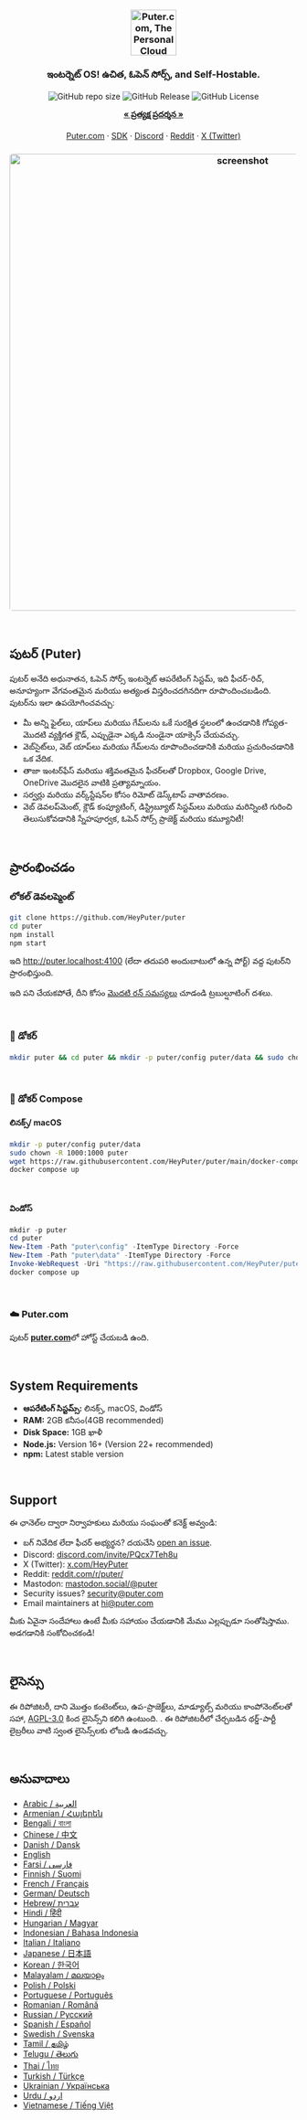 <h3 align="center"><img width="80" alt="Puter.com, The Personal Cloud Computer: మీ అన్ని ఫైల్‌లు, యాప్‌లు మరియు గేమ్‌లను ఒకే స్థలంలో ఎక్కడి నుండైనా ఎప్పుడైనా యాక్సెస్ చేయవచ్చు." src="https://assets.puter.site/puter-logo.png"></h3>

<h3 align="center"> ఇంటర్నెట్ OS! ఉచిత, ఓపెన్ సోర్స్, and Self-Hostable.</h3>

<p align="center">
    <img alt="GitHub repo size" src="https://img.shields.io/github/repo-size/HeyPuter/puter"> <img alt="GitHub Release" src="https://img.shields.io/github/v/release/HeyPuter/puter?label=latest%20version"> <img alt="GitHub License" src="https://img.shields.io/github/license/HeyPuter/puter">
</p>
<p align="center">
    <a href="https://puter.com/"><strong>« ప్రత్యక్ష ప్రదర్శన »</strong></a>
    <br />
    <br />
    <a href="https://puter.com">Puter.com</a>
    ·
    <a href="https://docs.puter.com" target="_blank">SDK</a>
    ·
    <a href="https://discord.com/invite/PQcx7Teh8u">Discord</a>
    ·
    <a href="https://reddit.com/r/puter">Reddit</a>
    ·
    <a href="https://twitter.com/HeyPuter">X (Twitter)</a>
</p>

<h3 align="center"><img width="800" style="border-radius:5px;" alt="screenshot" src="https://assets.puter.site/puter.com-screenshot-3.webp"></h3>

<br/>

## పుటర్ (Puter)

పుటర్ అనేది అధునాతన, ఓపెన్ సోర్స్ ఇంటర్నెట్ ఆపరేటింగ్ సిస్టమ్, ఇది ఫీచర్-రిచ్, అనూహ్యంగా వేగవంతమైన మరియు అత్యంత విస్తరించదగినదిగా రూపొందించబడింది. పుటర్‌ను ఇలా ఉపయోగించవచ్చు:

- మీ అన్ని ఫైల్‌లు, యాప్‌లు మరియు గేమ్‌లను ఒకే సురక్షిత స్థలంలో ఉంచడానికి గోప్యత-మొదటి వ్యక్తిగత క్లౌడ్, ఎప్పుడైనా ఎక్కడి నుండైనా యాక్సెస్ చేయవచ్చు.
- వెబ్‌సైట్‌లు, వెబ్ యాప్‌లు మరియు గేమ్‌లను రూపొందించడానికి మరియు ప్రచురించడానికి ఒక వేదిక.
- తాజా ఇంటర్‌ఫేస్ మరియు శక్తివంతమైన ఫీచర్‌లతో Dropbox, Google Drive, OneDrive మొదలైన వాటికి ప్రత్యామ్నాయం.
- సర్వర్లు మరియు వర్క్‌స్టేషన్‌ల కోసం రిమోట్ డెస్క్‌టాప్ వాతావరణం.
- వెబ్ డెవలప్‌మెంట్, క్లౌడ్ కంప్యూటింగ్, డిస్ట్రిబ్యూట్ సిస్టమ్‌లు మరియు మరిన్నింటి గురించి తెలుసుకోవడానికి స్నేహపూర్వక, ఓపెన్ సోర్స్ ప్రాజెక్ట్ మరియు కమ్యూనిటీ!

<br/>

## ప్రారంభించడం

### లోకల్ డెవలప్మెంట్

```bash
git clone https://github.com/HeyPuter/puter
cd puter
npm install
npm start
```

ఇది http://puter.localhost:4100 (లేదా తదుపరి అందుబాటులో ఉన్న పోర్ట్) వద్ద పుటర్‌ని ప్రారంభిస్తుంది.

ఇది పని చేయకపోతే, దీని కోసం [మొదటి రన్ సమస్యలు](./doc/first-run-issues.md) చూడండి
ట్రబుల్షూటింగ్ దశలు.

<br/>

### 🐳 డోకర్

```bash
mkdir puter && cd puter && mkdir -p puter/config puter/data && sudo chown -R 1000:1000 puter && docker run --rm -p 4100:4100 -v `pwd`/puter/config:/etc/puter -v `pwd`/puter/data:/var/puter  ghcr.io/heyputer/puter
```

<br/>

### 🐙 డోకర్ Compose

#### లినక్స్/ macOS

```bash
mkdir -p puter/config puter/data
sudo chown -R 1000:1000 puter
wget https://raw.githubusercontent.com/HeyPuter/puter/main/docker-compose.yml
docker compose up
```

<br/>

#### విండోస్

```powershell
mkdir -p puter
cd puter
New-Item -Path "puter\config" -ItemType Directory -Force
New-Item -Path "puter\data" -ItemType Directory -Force
Invoke-WebRequest -Uri "https://raw.githubusercontent.com/HeyPuter/puter/main/docker-compose.yml" -OutFile "docker-compose.yml"
docker compose up
```

<br/>

### ☁️ Puter.com

పుటర్ [**puter.com**](https://puter.com)లో హోస్ట్ చేయబడి ఉంది.

<br/>

## System Requirements

- **ఆపరేటింగ్ సిస్టమ్స్:** లినక్స్, macOS, విండోస్
- **RAM:** 2GB కనీసం(4GB recommended)
- **Disk Space:** 1GB ఖాళీ
- **Node.js:** Version 16+ (Version 22+ recommended)
- **npm:** Latest stable version

<br/>

## Support

ఈ ఛానెల్‌ల ద్వారా నిర్వాహకులు మరియు సంఘంతో కనెక్ట్ అవ్వండి:

- బగ్ నివేదిక లేదా ఫీచర్ అభ్యర్థన? దయచేసి [open an issue](https://github.com/HeyPuter/puter/issues/new/choose).
- Discord: [discord.com/invite/PQcx7Teh8u](https://discord.com/invite/PQcx7Teh8u)
- X (Twitter): [x.com/HeyPuter](https://x.com/HeyPuter)
- Reddit: [reddit.com/r/puter/](https://www.reddit.com/r/puter/)
- Mastodon: [mastodon.social/@puter](https://mastodon.social/@puter)
- Security issues? [security@puter.com](mailto:security@puter.com)
- Email maintainers at [hi@puter.com](mailto:hi@puter.com)

మీకు ఏవైనా సందేహాలు ఉంటే మీకు సహాయం చేయడానికి మేము ఎల్లప్పుడూ సంతోషిస్తాము. అడగడానికి సంకోచించకండి!

<br/>

## లైసెన్సు

ఈ రిపోజిటరీ, దాని మొత్తం కంటెంట్‌లు, ఉప-ప్రాజెక్ట్‌లు, మాడ్యూల్స్ మరియు కాంపోనెంట్‌లతో సహా, [AGPL-3.0](https://github.com/HeyPuter/puter/blob/main/LICENSE.txt) కింద లైసెన్స్‌ని కలిగి ఉంటుంది. . ఈ రిపోజిటరీలో చేర్చబడిన థర్డ్-పార్టీ లైబ్రరీలు వాటి స్వంత లైసెన్స్‌లకు లోబడి ఉండవచ్చు.

<br/>

## అనువాదాలు

- [Arabic / العربية](https://github.com/HeyPuter/puter/blob/main/doc/i18n/README.ar.md)
- [Armenian / Հայերեն](https://github.com/HeyPuter/puter/blob/main/doc/i18n/README.hy.md)
- [Bengali / বাংলা](https://github.com/HeyPuter/puter/blob/main/doc/i18n/README.bn.md)
- [Chinese / 中文](https://github.com/HeyPuter/puter/blob/main/doc/i18n/README.zh.md)
- [Danish / Dansk](https://github.com/HeyPuter/puter/blob/main/doc/i18n/README.da.md)
- [English](https://github.com/HeyPuter/puter/blob/main/README.md)
- [Farsi / فارسی](https://github.com/HeyPuter/puter/blob/main/doc/i18n/README.fa.md)
- [Finnish / Suomi](https://github.com/HeyPuter/puter/blob/main/doc/i18n/README.fi.md)
- [French / Français](https://github.com/HeyPuter/puter/blob/main/doc/i18n/README.fr.md)
- [German/ Deutsch](https://github.com/HeyPuter/puter/blob/main/doc/i18n/README.de.md)
- [Hebrew/ עברית](https://github.com/HeyPuter/puter/blob/main/doc/i18n/README.he.md)
- [Hindi / हिंदी](https://github.com/HeyPuter/puter/blob/main/doc/i18n/README.hi.md)
- [Hungarian / Magyar](https://github.com/HeyPuter/puter/blob/main/doc/i18n/README.hu.md)
- [Indonesian / Bahasa Indonesia](https://github.com/HeyPuter/puter/blob/main/doc/i18n/README.id.md)
- [Italian / Italiano](https://github.com/HeyPuter/puter/blob/main/doc/i18n/README.it.md)
- [Japanese / 日本語](https://github.com/HeyPuter/puter/blob/main/doc/i18n/README.jp.md)
- [Korean / 한국어](https://github.com/HeyPuter/puter/blob/main/doc/i18n/README.ko.md)
- [Malayalam / മലയാളം](https://github.com/HeyPuter/puter/blob/main/doc/i18n/README.ml.md)
- [Polish / Polski](https://github.com/HeyPuter/puter/blob/main/doc/i18n/README.pl.md)
- [Portuguese / Português](https://github.com/HeyPuter/puter/blob/main/doc/i18n/README.pt.md)
- [Romanian / Română](https://github.com/HeyPuter/puter/blob/main/doc/i18n/README.ro.md)
- [Russian / Русский](https://github.com/HeyPuter/puter/blob/main/doc/i18n/README.ru.md)
- [Spanish / Español](https://github.com/HeyPuter/puter/blob/main/doc/i18n/README.es.md)
- [Swedish / Svenska](https://github.com/HeyPuter/puter/blob/main/doc/i18n/README.sv.md)
- [Tamil / தமிழ்](https://github.com/HeyPuter/puter/blob/main/doc/i18n/README.ta.md)
- [Telugu / తెలుగు](https://github.com/HeyPuter/puter/blob/main/doc/i18n/README.te.md)
- [Thai / ไทย](https://github.com/HeyPuter/puter/blob/main/doc/i18n/README.th.md)
- [Turkish / Türkçe](https://github.com/HeyPuter/puter/blob/main/doc/i18n/README.tr.md)
- [Ukrainian / Українська](https://github.com/HeyPuter/puter/blob/main/doc/i18n/README.ua.md)
- [Urdu / اردو](https://github.com/HeyPuter/puter/blob/main/doc/i18n/README.ur.md)
- [Vietnamese / Tiếng Việt](https://github.com/HeyPuter/puter/blob/main/doc/i18n/README.vi.md)
